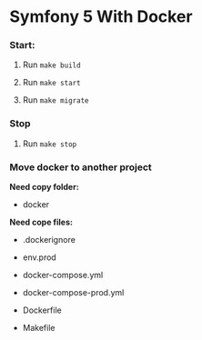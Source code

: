 # Symfony 5 With Docker

### Start:
1. Run `make build`

2. Run `make start`

3. Run `make migrate`

### Stop
1. Run `make stop`

### Move docker to another project
**Need copy folder:**

- docker

**Need cope files:**

- .dockerignore

- env.prod

- docker-compose.yml

- docker-compose-prod.yml

- Dockerfile

- Makefile

